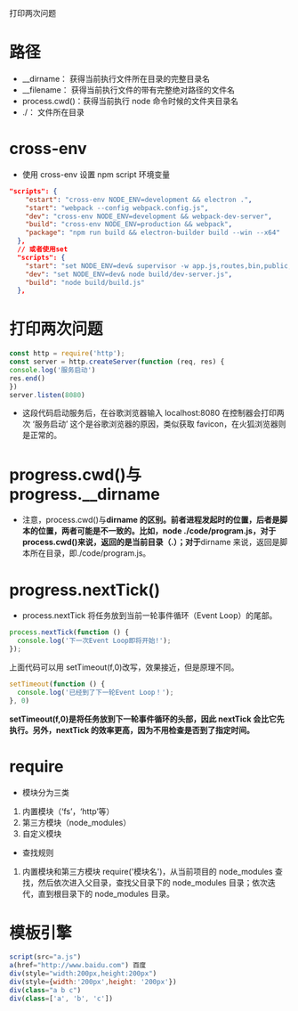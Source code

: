 打印两次问题

# 路径

- \_\_dirname： 获得当前执行文件所在目录的完整目录名
- \_\_filename： 获得当前执行文件的带有完整绝对路径的文件名
- process.cwd()：获得当前执行 node 命令时候的文件夹目录名
- ./： 文件所在目录

# cross-env

- 使用 cross-env 设置 npm script 环境变量

```json
"scripts": {
    "estart": "cross-env NODE_ENV=development && electron .",
    "start": "webpack --config webpack.config.js",
    "dev": "cross-env NODE_ENV=development && webpack-dev-server",
    "build": "cross-env NODE_ENV=production && webpack",
    "package": "npm run build && electron-builder build --win --x64"
  },
  // 或者使用set
  "scripts": {
    "start": "set NODE_ENV=dev& supervisor -w app.js,routes,bin,public,views,model ./bin/www",
    "dev": "set NODE_ENV=dev& node build/dev-server.js",
    "build": "node build/build.js"
  },
```

# 打印两次问题

```js
const http = require('http');
const server = http.createServer(function (req, res) {
console.log('服务启动')
res.end()
})
server.listen(8080)
```

- 这段代码启动服务后，在谷歌浏览器输入 localhost:8080 在控制器会打印两次 ‘服务启动’ 这个是谷歌浏览器的原因，类似获取 favicon，在火狐浏览器则是正常的。

# progress.cwd()与 progress.\_\_dirname

- 注意，process.cwd()与**dirname 的区别。前者进程发起时的位置，后者是脚本的位置，两者可能是不一致的。比如，node ./code/program.js，对于 process.cwd()来说，返回的是当前目录（.）；对于**dirname 来说，返回是脚本所在目录，即./code/program.js。

# progress.nextTick()

- process.nextTick 将任务放到当前一轮事件循环（Event Loop）的尾部。

```js
process.nextTick(function () {
  console.log('下一次Event Loop即将开始!');
});
```

上面代码可以用 setTimeout(f,0)改写，效果接近，但是原理不同。

```js
setTimeout(function () {
  console.log('已经到了下一轮Event Loop！');
}, 0)
```

**setTimeout(f,0)是将任务放到下一轮事件循环的头部，因此 nextTick 会比它先执行。另外，nextTick 的效率更高，因为不用检查是否到了指定时间。**

# require

- 模块分为三类

1. 内置模块（‘fs’，‘http’等）
2. 第三方模块（node_modules）
3. 自定义模块

- 查找规则

1. 内置模块和第三方模块 require('模块名')，从当前项目的 node_modules 查找，然后依次进入父目录，查找父目录下的 node_modules 目录；依次迭代，直到根目录下的 node_modules 目录。

# 模板引擎

```js
script(src="a.js")
a(href="http://www.baidu.com") 百度
div(style="width:200px,height:200px")
div(style={width:'200px',height: '200px'})
div(class="a b c")
div(class=['a', 'b', 'c'])
```
